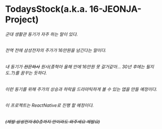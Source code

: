 # TodaysStock(a.k.a. 16-JEONJA-Project)
###### 군대 생활관 동기가 자주 하는 말이 있다.
###### 전역 전에 삼성전자의 주가가 16만원을 넘긴다는 말이다. 
###### 내 동기가 ~~전문하사~~ 원사(종혁아 올해 안에 16만원 못 갈거같아... 30년 후에는 될지도..?)를 꿈꾸는 듯하다.
###### 이런 동기를 위해 주가의 상승과 하락을 드라마틱하게 볼 수 있는 앱을 만들 예정이다.
###### 이 프로젝트는 ReactNative로 진행 할 예정이다. 
###### ~~(제발 삼성전자 80층까지 만이라도 와주세요 제발요)~~
